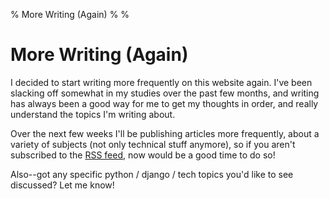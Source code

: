 % More Writing (Again)
%
%

# More Writing (Again)

I decided to start writing more frequently on this website again. I've been
slacking off somewhat in my studies over the past few months, and writing has
always been a good way for me to get my thoughts in order, and really understand
the topics I'm writing about.

Over the next few weeks I'll be publishing articles more frequently, about a
variety of subjects (not only technical stuff anymore), so if you aren't
subscribed to the [RSS feed][], now would be a good time to do so!

Also--got any specific python / django / tech topics you'd like to see
discussed? Let me know!

  [RSS feed]: http://feeds.feedburner.com/rdegges "RSS feed"
